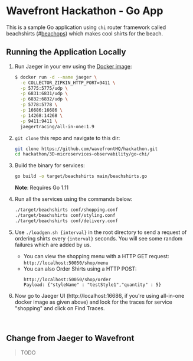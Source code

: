 # Wavefront Hackathon - Go App

This is a sample Go application using `chi` router framework called beachshirts (#[beachops](https://medium.com/@matthewzeier/thoughts-from-an-operations-wrangler-how-we-use-alerts-to-monitor-wavefront-71329c5e57a8)) which makes cool shirts for the beach.

## Running the Application Locally

1. Run Jaeger in your env using the [Docker image](https://www.jaegertracing.io/docs/getting-started):

   ```bash
   $ docker run -d --name jaeger \
     -e COLLECTOR_ZIPKIN_HTTP_PORT=9411 \
     -p 5775:5775/udp \
     -p 6831:6831/udp \
     -p 6832:6832/udp \
     -p 5778:5778 \
     -p 16686:16686 \
     -p 14268:14268 \
     -p 9411:9411 \
     jaegertracing/all-in-one:1.9
   ```

2. `git clone` this repo and navigate to this dir:
    ```bash
    git clone https://github.com/wavefrontHQ/hackathon.git
    cd hackathon/3D-microservices-observability/go-chi/
    ```

3. Build the binary for services:
    ```bash
    go build -o target/beachshirts main/beachshirts.go
    ```
    **Note**: Requires Go 1.11

4. Run all the services using the commands below:
    ```bash
    ./target/beachshirts conf/shopping.conf
    ./target/beachshirts conf/styling.conf
    ./target/beachshirts conf/delivery.conf
    ```

5. Use `./loadgen.sh {interval}` in the root directory to send a request of ordering shirts every `{interval}` seconds. You will see some random failures which are added by us.

    - You can view the shopping menu with a HTTP GET request: `http://localhost:50050/shop/menu`
    - You can also Order Shirts using a HTTP POST:
        ```
        http://localhost:50050/shop/order
        Payload: {"styleName" : "testStyle1","quantity" : 5}
        ```

6. Now go to Jaeger UI (http://localhost:16686, if you're using all-in-one docker image as given above) and look for the traces for service "shopping" and click on Find Traces.

<br/>

## Change from Jaeger to Wavefront

> TODO